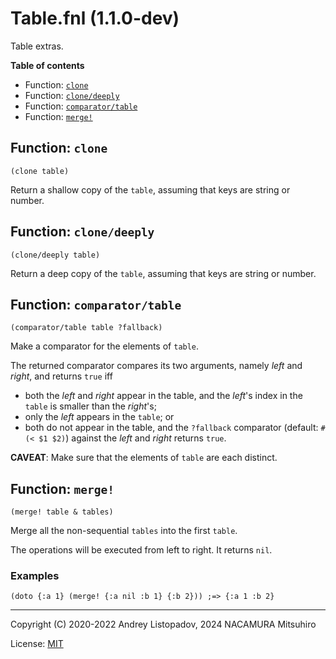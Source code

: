 # Table.fnl (1.1.0-dev)

Table extras.

**Table of contents**

- Function: [`clone`](#function-clone)
- Function: [`clone/deeply`](#function-clonedeeply)
- Function: [`comparator/table`](#function-comparatortable)
- Function: [`merge!`](#function-merge)

## Function: `clone`

```
(clone table)
```

Return a shallow copy of the `table`, assuming that keys are string or number.

## Function: `clone/deeply`

```
(clone/deeply table)
```

Return a deep copy of the `table`, assuming that keys are string or number.

## Function: `comparator/table`

```
(comparator/table table ?fallback)
```

Make a comparator for the elements of `table`.

The returned comparator compares its two arguments, namely *left* and *right*,
and returns `true` iff

- both the *left* and *right* appear in the table, and the *left*'s index in
  the `table` is smaller than the *right*'s;
- only the *left* appears in the `table`; or
- both do not appear in the table, and the `?fallback` comparator (default:
  `#(< $1 $2)`) against the *left* and *right* returns `true`.

**CAVEAT**: Make sure that the elements of `table` are each distinct.


## Function: `merge!`

```
(merge! table & tables)
```

Merge all the non-sequential `tables` into the first `table`.

The operations will be executed from left to right.
It returns `nil`.

### Examples

```fennel
(doto {:a 1} (merge! {:a nil :b 1} {:b 2})) ;=> {:a 1 :b 2}
```

---

Copyright (C) 2020-2022 Andrey Listopadov, 2024 NACAMURA Mitsuhiro

License: [MIT](https://git.sr.ht/~m15a/fnldoc/tree/main/item/LICENSE)

<!-- Generated with Fnldoc 1.1.0-dev
     https://sr.ht/~m15a/fnldoc/ -->

